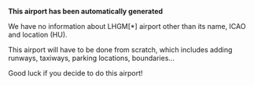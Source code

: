 **This airport has been automatically generated**

We have no information about LHGM[*] airport other than its name, ICAO and location (HU).

This airport will have to be done from scratch, which includes adding runways, taxiways, parking locations, boundaries...

Good luck if you decide to do this airport!
